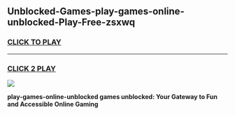 
## Unblocked-Games-play-games-online-unblocked-Play-Free-zsxwq
<h3>
<a href="https://premium76.site?title=play-games-online-unblocked&ref=15A">CLICK TO PLAY</a></h3>
<hr>

<h3>
<a href="https://premium76.site?title=play-games-online-unblocked&ref=15A">CLICK 2 PLAY</a>
  
</h3>

<a href="https://premium76.site?title=play-games-online-unblocked&ref=15A"><img src="https://clearcache.store/games.png"></a>


**play-games-online-unblocked games unblocked: Your Gateway to Fun and Accessible Online Gaming**
